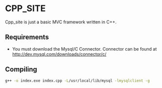 # CPP_SITE
Cpp_site is just a basic MVC framework written in C++.

## Requirements
* You must download the Mysql/C Connector. Connector can be found at http://dev.mysql.com/downloads/connector/c/

## Compiling
```bash
g++ -o index.exe index.cpp -L/usr/local/lib/mysql -lmysqlclient -g
```
